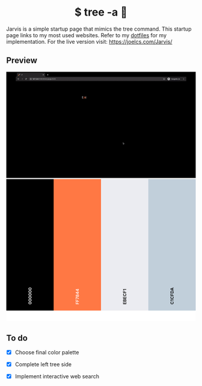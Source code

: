 <h1 align="center"> $ tree -a  🚀</h1>


 Jarvis is a simple startup page that mimics the tree command. This startup page links to my most used websites. Refer to my [dotfiles](https://github.com/loej/dotfiles) for my implementation. For the live version visit: https://joelcs.com/Jarvis/

## Preview  

<div align="center">
  <a>
    <img src="docs/images/search.gif" width="600">
    <img src="docs/images/palette.png" width="600">
  </a>
</div>


## To do
+ [X] Choose final color palette
+ [X] Complete left tree side 
+ [X] Implement interactive web search



